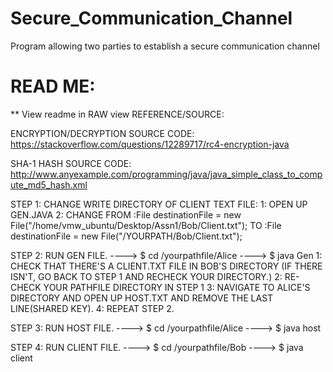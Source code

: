 # Secure_Communication_Channel
Program allowing two parties to establish a secure communication channel

READ ME:
=========================================================================================================
** View readme in RAW view
REFERENCE/SOURCE: 

ENCRYPTION/DECRYPTION SOURCE CODE: https://stackoverflow.com/questions/12289717/rc4-encryption-java

SHA-1 HASH SOURCE CODE:
http://www.anyexample.com/programming/java/java_simple_class_to_compute_md5_hash.xml


STEP 1: 
CHANGE WRITE DIRECTORY OF CLIENT TEXT FILE:
1: OPEN UP GEN.JAVA
2: CHANGE FROM :File destinationFile = new File("/home/vmw_ubuntu/Desktop/Assn1/Bob/Client.txt");
   TO	       :File destinationFile = new File("/YOURPATH/Bob/Client.txt");



STEP 2:
RUN GEN FILE.
----> $ cd /yourpathfile/Alice
----> $ java Gen
1: CHECK THAT THERE'S A CLIENT.TXT FILE IN BOB'S DIRECTORY (IF THERE ISN'T, GO BACK TO STEP 1 AND RECHECK YOUR DIRECTORY.)
2: RE-CHECK YOUR PATHFILE DIRECTORY IN STEP 1
3: NAVIGATE TO ALICE'S DIRECTORY AND OPEN UP HOST.TXT AND REMOVE THE LAST LINE(SHARED KEY).
4: REPEAT STEP 2.

STEP 3:
RUN HOST FILE.
----> $ cd /yourpathfile/Alice
----> $ java host

STEP 4:
RUN CLIENT FILE.
----> $ cd /yourpathfile/Bob
----> $ java client
